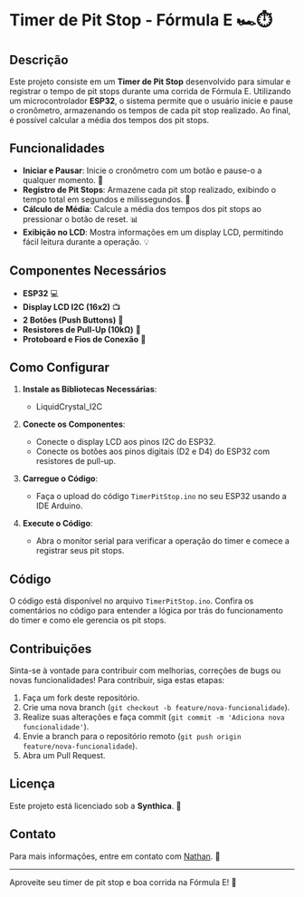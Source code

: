 # Timer de Pit Stop - Fórmula E 🏎️⏱️

## Descrição

Este projeto consiste em um **Timer de Pit Stop** desenvolvido para simular e registrar o tempo de pit stops durante uma corrida de Fórmula E. Utilizando um microcontrolador **ESP32**, o sistema permite que o usuário inicie e pause o cronômetro, armazenando os tempos de cada pit stop realizado. Ao final, é possível calcular a média dos tempos dos pit stops.

## Funcionalidades

- **Iniciar e Pausar**: Inicie o cronômetro com um botão e pause-o a qualquer momento. 🚦
- **Registro de Pit Stops**: Armazene cada pit stop realizado, exibindo o tempo total em segundos e milissegundos. 📝
- **Cálculo de Média**: Calcule a média dos tempos dos pit stops ao pressionar o botão de reset. 📊
- **Exibição no LCD**: Mostra informações em um display LCD, permitindo fácil leitura durante a operação. 💡

## Componentes Necessários

- **ESP32** 💻
- **Display LCD I2C (16x2)** 📺
- **2 Botões (Push Buttons)** 🔘
- **Resistores de Pull-Up (10kΩ)** 🧩
- **Protoboard e Fios de Conexão** 🔌

## Como Configurar

1. **Instale as Bibliotecas Necessárias**:
   - LiquidCrystal_I2C

2. **Conecte os Componentes**:
   - Conecte o display LCD aos pinos I2C do ESP32.
   - Conecte os botões aos pinos digitais (D2 e D4) do ESP32 com resistores de pull-up.

3. **Carregue o Código**:
   - Faça o upload do código `TimerPitStop.ino` no seu ESP32 usando a IDE Arduino.

4. **Execute o Código**:
   - Abra o monitor serial para verificar a operação do timer e comece a registrar seus pit stops.

## Código

O código está disponível no arquivo `TimerPitStop.ino`. Confira os comentários no código para entender a lógica por trás do funcionamento do timer e como ele gerencia os pit stops.

## Contribuições

Sinta-se à vontade para contribuir com melhorias, correções de bugs ou novas funcionalidades! Para contribuir, siga estas etapas:

1. Faça um fork deste repositório.
2. Crie uma nova branch (`git checkout -b feature/nova-funcionalidade`).
3. Realize suas alterações e faça commit (`git commit -m 'Adiciona nova funcionalidade'`).
4. Envie a branch para o repositório remoto (`git push origin feature/nova-funcionalidade`).
5. Abra um Pull Request.

## Licença

Este projeto está licenciado sob a **Synthica**. 🎉

## Contato

Para mais informações, entre em contato com [Nathan](mailto:nathan.cga@outlook.com). 📧

---

Aproveite seu timer de pit stop e boa corrida na Fórmula E! 🏁
